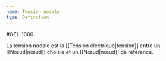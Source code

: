 ```yaml
---
name: Tension nodale
type: Definition
---
```

#GEL-1000 

La tension nodale est la [[Tension électrique|tension]] entre un [[Nœud|nœud]] choisie et un [[Nœud|nœud]] de référence.
